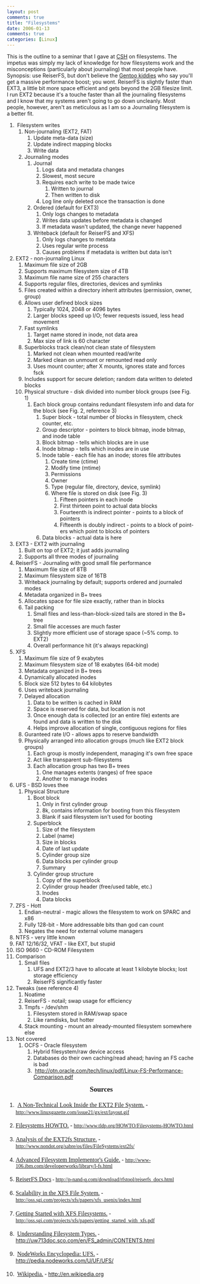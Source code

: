 ```yaml
---
layout: post
comments: true
title: "Filesystems"
date: 2006-01-13
comments: true
categories: [Linux]
---
```

<p>This is the outline to a seminar that I gave at <a href="http://www.csh.rit.edu">CSH</a> on filesystems.  The impetus was simply my lack of knowledge for how filesystems work and the misconceptions (particularly about journaling) that most people have.  Synopsis: use ReiserFS, but don't believe the <a href="http://funroll-loops.org">Gentoo kiddies</a> who say you'll get a massive performance boost; you wont.  ReiserFS is slightly faster than EXT3, a little bit more space efficient and gets beyond the 2GB filesize limit.  I run EXT2 because  it's a touche faster than all the journaling filesystems and I know that my systems aren't going to go down uncleanly.  Most people, however, aren't as meticulous as I am so a Journaling filesystem is a better fit.

   <ol>
    <li dir="ltr" style="text-align:left">&#xA0;<span lang="en-US">Filesystem writes</span>
     <ol>
      <li dir="ltr" style="text-align:left"><span lang="en-US">	Non-journaling (EXT2, FAT)</span>
       <ol>
	<li dir="ltr" style="text-align:left"><span lang="en-US">	Update meta-data (size)</span></li>
	<li dir="ltr" style="text-align:left"><span lang="en-US">	Update indirect mapping blocks</span></li>
	<li dir="ltr" style="text-align:left"><span lang="en-US">	Write data</span></li>
       </ol>
      </li>
      <li dir="ltr" style="text-align:left"><span lang="en-US">	Journaling modes</span>
       <ol>
	<li dir="ltr" style="text-align:left"><span lang="en-US">	Journal</span>
	 <ol>
	  <li dir="ltr" style="text-align:left"><span lang="en-US">	Logs data and metadata changes</span></li>
	  <li dir="ltr" style="text-align:left"><span lang="en-US">	Slowest, most secure</span></li>
	  <li dir="ltr" style="text-align:left"><span lang="en-US">	Requires each write to be made twice</span>
	   <ol>
	    <li dir="ltr" style="text-align:left"><span lang="en-US">	Written to journal</span></li>
	    <li dir="ltr" style="text-align:left"><span lang="en-US">	Then written to disk</span></li>
	   </ol>
	  </li>
	  <li dir="ltr" style="text-align:left"><span lang="en-US">	Log line only deleted once the transaction is done</span></li>
	 </ol>
	</li>
	<li dir="ltr" style="text-align:left"><span lang="en-US">	Ordered (default for EXT3)</span>
	 <ol>
	  <li dir="ltr" style="text-align:left"><span lang="en-US">	Only logs changes to metadata</span></li>
	  <li dir="ltr" style="text-align:left"><span lang="en-US">	Writes data updates before metadata is changed</span></li>
	  <li dir="ltr" style="text-align:left"><span lang="en-US">	If metadata wasn't updated, the change never happened</span></li>
	 </ol>
	</li>
	<li dir="ltr" style="text-align:left"><span lang="en-US">	Writeback (default for ReiserFS and XFS)</span>
	 <ol>
	  <li dir="ltr" style="text-align:left"><span lang="en-US">	Only logs changes to metdata</span></li>
	  <li dir="ltr" style="text-align:left"><span lang="en-US">	Uses regular write process</span></li>
	  <li dir="ltr" style="text-align:left"><span lang="en-US">	Causes problems if metadata is written but data isn't</span></li>
	 </ol>
	</li>
       </ol>
      </li>
     </ol>
    </li>
    <li dir="ltr" style="text-align:left"><span lang="en-US">	EXT2 - non-journaling Linux</span>
     <ol>
      <li dir="ltr" style="text-align:left"><span lang="en-US">	Maximum file size of 2GB</span></li>
      <li dir="ltr" style="text-align:left"><span lang="en-US">	Supports maximum filesystem size of 4TB</span></li>
      <li dir="ltr" style="text-align:left"><span lang="en-US">	Maximum file name size of 255 characters</span></li>
      <li dir="ltr" style="text-align:left"><span lang="en-US">	Supports regular files, directories, devices and symlinks</span></li>
      <li dir="ltr" style="text-align:left"><span lang="en-US">	Files created within a directory inherit attributes (permission, owner, group)</span></li>
      <li dir="ltr" style="text-align:left"><span lang="en-US">	Allows user defined block sizes</span>
       <ol>
	<li dir="ltr" style="text-align:left"><span lang="en-US">	Typically 1024, 2048 or 4096 bytes</span></li>
	<li dir="ltr" style="text-align:left"><span lang="en-US">	Larger blocks speed up I/O; fewer requests issued, less head movement</span></li>
       </ol>
      </li>
      <li dir="ltr" style="text-align:left"><span lang="en-US">	Fast symlinks</span>
       <ol>
	<li dir="ltr" style="text-align:left"><span lang="en-US">	Target name stored in inode, not data area</span></li>
	<li dir="ltr" style="text-align:left"><span lang="en-US">	Max size of link is 60 character</span></li>
       </ol>
      </li>
      <li dir="ltr" style="text-align:left"><span lang="en-US">	Superblocks track clean/not clean state of filesystem</span>
       <ol>
	<li dir="ltr" style="text-align:left"><span lang="en-US">	Marked not clean when mounted read/write</span></li>
	<li dir="ltr" style="text-align:left"><span lang="en-US">	Marked clean on unmount or remounted read only</span></li>
	<li dir="ltr" style="text-align:left"><span lang="en-US">	Uses mount counter; after X mounts, ignores state and forces fsck</span></li>
       </ol>
      </li>
      <li dir="ltr" style="text-align:left"><span lang="en-US">	Includes support for secure deletion; random data written to deleted blocks</span></li>
      <li dir="ltr" style="text-align:left"><span lang="en-US">	Physical structure - disk divided into number block groups (see Fig. 1)</span>
       <ol>
	<li dir="ltr" style="text-align:left"><span lang="en-US">	Each block group contains redundant filesystem info and data for the block (see Fig. 2, reference 3)</span>
	 <ol>
	  <li dir="ltr" style="text-align:left"><span lang="en-US">	Super block - total number of blocks in filesystem, check counter, etc.</span></li>
	  <li dir="ltr" style="text-align:left"><span lang="en-US">	Group descriptor - pointers to block bitmap, inode bitmap, and inode table</span></li>
	  <li dir="ltr" style="text-align:left"><span lang="en-US">	Block bitmap - tells which blocks are in use</span></li>
	  <li dir="ltr" style="text-align:left"><span lang="en-US">	Inode bitmap - tells which inodes are in use</span></li>
	  <li dir="ltr" style="text-align:left"><span lang="en-US">	Inode table - each file has an inode; stores file attributes</span>
	   <ol>
	    <li dir="ltr" style="text-align:left"><span lang="en-US">	Create time (ctime)</span></li>
	    <li dir="ltr" style="text-align:left"><span lang="en-US">	Modify time (mtime)</span></li>
	    <li dir="ltr" style="text-align:left"><span lang="en-US">	Permissions</span></li>
	    <li dir="ltr" style="text-align:left"><span lang="en-US">	Owner</span></li>
	    <li dir="ltr" style="text-align:left"><span lang="en-US">	Type (regular file, directory, device, symlink)</span></li>
	    <li dir="ltr" style="text-align:left"><span lang="en-US">	Where file is stored on disk (see Fig. 3)</span>
	     <ol>
	      <li dir="ltr" style="text-align:left"><span lang="en-US">	Fifteen pointers in each inode</span></li>
	      <li dir="ltr" style="text-align:left"><span lang="en-US">	First thirteen point to actual data blocks</span></li>
	      <li dir="ltr" style="text-align:left"><span lang="en-US">	Fourteenth is indirect pointer - points to a block of pointers</span></li>
	      <li dir="ltr" style="text-align:left"><span lang="en-US">	Fifteenth is doubly indirect - points to a block of pointers which point to blocks of pointers</span></li>
	     </ol>
	    </li>
	   </ol>
	  </li>
	  <li dir="ltr" style="text-align:left"><span lang="en-US">	Data blocks - actual data is here</span></li>
	 </ol>
	</li>
       </ol>
      </li>
     </ol>
    </li>
    <li dir="ltr" style="text-align:left"><span lang="en-US">	EXT3 - EXT2 with journaling</span>
     <ol>
      <li dir="ltr" style="text-align:left"><span lang="en-US">	Built on top of EXT2; it just adds journaling</span></li>
      <li dir="ltr" style="text-align:left"><span lang="en-US">	Supports all three modes of journaling</span></li>
     </ol>
    </li>
    <li dir="ltr" style="text-align:left"><span lang="en-US">	ReiserFS - Journaling with good small file performance</span>
     <ol>
      <li dir="ltr" style="text-align:left"><span lang="en-US">	Maximum file size of 8TB</span></li>
      <li dir="ltr" style="text-align:left"><span lang="en-US">	Maximum filesystem size of 16TB</span></li>
      <li dir="ltr" style="text-align:left"><span lang="en-US">	Writeback journaling by default; supports ordered and journaled modes</span></li>
      <li dir="ltr" style="text-align:left"><span lang="en-US">	Metadata organized in B+ trees</span></li>
      <li dir="ltr" style="text-align:left"><span lang="en-US">	Allocates space for file size exactly, rather than in blocks</span></li>
      <li dir="ltr" style="text-align:left"><span lang="en-US">	Tail packing</span>
       <ol>
	<li dir="ltr" style="text-align:left"><span lang="en-US">	Small files and less-than-block-sized tails are stored in the B+ tree</span></li>
	<li dir="ltr" style="text-align:left"><span lang="en-US">	Small file accesses are much faster</span></li>
	<li dir="ltr" style="text-align:left"><span lang="en-US">	Slightly more efficient use of storage space (~5% comp. to EXT2)</span></li>
	<li dir="ltr" style="text-align:left"><span lang="en-US">	Overall performance hit (it's always repacking)</span></li>
       </ol>
      </li>
     </ol>
    </li>
    <li dir="ltr" style="text-align:left"><span lang="en-US">	XFS</span>
     <ol>
      <li dir="ltr" style="text-align:left"><span lang="en-US">	Maximum file size of 9 exabytes</span></li>
      <li dir="ltr" style="text-align:left"><span lang="en-US">	Maximum filesystem size of 18 exabytes (64-bit mode)</span></li>
      <li dir="ltr" style="text-align:left"><span lang="en-US">	Metadata organized in B+ trees</span></li>
      <li dir="ltr" style="text-align:left"><span lang="en-US">	Dynamically allocated inodes</span></li>
      <li dir="ltr" style="text-align:left"><span lang="en-US">	Block size 512 bytes to 64 kilobytes</span></li>
      <li dir="ltr" style="text-align:left"><span lang="en-US">	Uses writeback journaling</span></li>
      <li dir="ltr" style="text-align:left"><span lang="en-US">	Delayed allocation</span>
       <ol>
	<li dir="ltr" style="text-align:left"><span lang="en-US">	Data to be written is cached in RAM</span></li>
	<li dir="ltr" style="text-align:left"><span lang="en-US">	Space is reserved for data, but location is not</span></li>
	<li dir="ltr" style="text-align:left"><span lang="en-US">	Once enough data is collected (or an entire file) extents are found and data is written to the disk</span></li>
	<li dir="ltr" style="text-align:left"><span lang="en-US">	Helps improve allocation of single, contiguous regions for files</span></li>
       </ol>
      </li>
      <li dir="ltr" style="text-align:left"><span lang="en-US">	Guranteed rate I/O - allows apps to reserve bandwidth</span></li>
      <li dir="ltr" style="text-align:left"><span lang="en-US">	Physically arranged into allocation groups (much like EXT2 block groups)</span>
       <ol>
	<li dir="ltr" style="text-align:left"><span lang="en-US">	Each group is mostly independent, managing it's own free space</span></li>
	<li dir="ltr" style="text-align:left"><span lang="en-US">	Act like transparent sub-filesystems</span></li>
	<li dir="ltr" style="text-align:left"><span lang="en-US">	Each allocation group has two B+ trees</span>
	 <ol>
	  <li dir="ltr" style="text-align:left"><span lang="en-US">	One manages extents (ranges) of free space</span></li>
	  <li dir="ltr" style="text-align:left"><span lang="en-US">	Another to manage inodes</span></li>
	 </ol>
	</li>
       </ol>
      </li>
     </ol>
    </li>
    <li dir="ltr" style="text-align:left"><span lang="en-US">	UFS - BSD loves thee</span>
     <ol>
      <li dir="ltr" style="text-align:left"><span lang="en-US">	Physical Structure</span>
       <ol>
	<li dir="ltr" style="text-align:left"><span lang="en-US">	Boot block</span>
	 <ol>
	  <li dir="ltr" style="text-align:left"><span lang="en-US">	Only in first cylinder group</span></li>
	  <li dir="ltr" style="text-align:left"><span lang="en-US">	8k, contains information for booting from this filesystem</span></li>
	  <li dir="ltr" style="text-align:left"><span lang="en-US">	Blank if said filesystem isn't used for booting</span></li>
	 </ol>
	</li>
	<li dir="ltr" style="text-align:left"><span lang="en-US">	Superblock</span>
	 <ol>
	  <li dir="ltr" style="text-align:left"><span lang="en-US">	Size of the filesystem</span></li>
	  <li dir="ltr" style="text-align:left"><span lang="en-US">	Label (name)</span></li>
	  <li dir="ltr" style="text-align:left"><span lang="en-US">	Size in blocks</span></li>
	  <li dir="ltr" style="text-align:left"><span lang="en-US">	Date of last update</span></li>
	  <li dir="ltr" style="text-align:left"><span lang="en-US">	Cylinder group size</span></li>
	  <li dir="ltr" style="text-align:left"><span lang="en-US">	Data blocks per cylinder group</span></li>
	  <li dir="ltr" style="text-align:left"><span lang="en-US">	Summary</span></li>
	 </ol>
	</li>
	<li dir="ltr" style="text-align:left"><span lang="en-US">	Cylinder group structure</span>
	 <ol>
	  <li dir="ltr" style="text-align:left"><span lang="en-US">	Copy of the superblock</span></li>
	  <li dir="ltr" style="text-align:left"><span lang="en-US">	Cylinder group header (free/used table, etc.)</span></li>
	  <li dir="ltr" style="text-align:left"><span lang="en-US">	Inodes</span></li>
	  <li dir="ltr" style="text-align:left"><span lang="en-US">	Data blocks</span></li>
	 </ol>
	</li>
       </ol>
      </li>
     </ol>
    </li>
    <li dir="ltr" style="text-align:left"><span lang="en-US">	ZFS - Hott</span>
     <ol>
      <li dir="ltr" style="text-align:left"><span lang="en-US">	Endian-neutral - magic allows the filesystem to work on SPARC and x86</span></li>
      <li dir="ltr" style="text-align:left"><span lang="en-US">	Fully 128-bit - More addressable bits than god can count</span></li>
      <li dir="ltr" style="text-align:left"><span lang="en-US">	Negates the need for external volume managers</span></li>
     </ol>
    </li>
    <li dir="ltr" style="text-align:left"><span lang="en-US">	NTFS - very little known</span></li>
    <li dir="ltr" style="text-align:left"><span lang="en-US">	FAT 12/16/32, VFAT - like EXT, but stupid</span></li>
    <li dir="ltr" style="text-align:left"><span lang="en-US">	ISO 9660 - CD-ROM Filesystem</span></li>
    <li dir="ltr" style="text-align:left"><span lang="en-US">	Comparison</span>
     <ol>
      <li dir="ltr" style="text-align:left"><span lang="en-US">	Small files</span>
       <ol>
	<li dir="ltr" style="text-align:left"><span lang="en-US">	UFS and EXT2/3 have to allocate at least 1 kilobyte blocks; lost storage efficiency</span></li>
	<li dir="ltr" style="text-align:left"><span lang="en-US">	ReiserFS significantly faster</span></li>
       </ol>
      </li>
     </ol>
    </li>
    <li dir="ltr" style="text-align:left"><span lang="en-US">	Tweaks (see reference 4)</span>
     <ol>
      <li dir="ltr" style="text-align:left"><span lang="en-US">	Noatime</span></li>
      <li dir="ltr" style="text-align:left"><span lang="en-US">	ReiserFS - notail; swap usage for efficiency</span></li>
      <li dir="ltr" style="text-align:left"><span lang="en-US">	Tmpfs - /dev/shm</span>
       <ol>
	<li dir="ltr" style="text-align:left"><span lang="en-US">	Filesystem stored in RAM/swap space</span></li>
	<li dir="ltr" style="text-align:left"><span lang="en-US">	Like ramdisks, but hotter</span></li>
       </ol>
      </li>
      <li dir="ltr" style="text-align:left"><span lang="en-US">	Stack mounting - mount an already-mounted filesystem somewhere else</span></li>
     </ol>
    </li>
    <li dir="ltr" style="text-align:left"><span lang="en-US">	Not covered</span>
     <ol>
      <li dir="ltr" style="text-align:left"><span lang="en-US">	OCFS - Oracle filesystem</span>
       <ol>
	<li dir="ltr" style="text-align:left"><span lang="en-US">	Hybrid filesystem/raw device access</span></li>
	<li dir="ltr" style="text-align:left"><span lang="en-US">	Databases do their own caching/read ahead; having an FS cache is bad</span></li>
	<li dir="ltr" style="text-align:left"><span lang="en-US">&#xA0;</span><a href="http://otn.oracle.com/tech/linux/pdf/Linux-FS-Performance-Comparison.pdf"><span lang="en-US">http://otn.oracle.com/tech/linux/pdf/Linux-FS-Performance-Comparison.pdf</span></a></li>
       </ol>
      </li>
     </ol>
    </li>
   </ol>
   </p><p class="ww-preformatted_text" dir="ltr" style="text-align:center;margin-bottom:14pt"><span lang="en-US">&#xA0;</span><span style="font-weight:bold;font-size:14pt;font-family:'Times New Roman'" lang="en-US">Sources</span></p>
   <ol>
    <li class="ww-preformatted_text" dir="ltr" style="text-align:left;margin-bottom:14pt"><span style="font-weight:bold;font-size:14pt;font-family:'Times New Roman'" lang="en-US">&#xA0;</span><span style="font-size:12pt;font-family:'Times New Roman';text-decoration:underline" lang="en-US">A Non-Technical Look Inside the EXT2 File System.</span><span style="font-size:12pt;font-family:'Times New Roman'" lang="en-US"> - </span><a href="http://www.linuxgazette.com/issue21/gx/ext/layout.gif"><span style="font-family:'Times New Roman'" lang="en-US">http://www.linuxgazette.com/issue21/gx/ext/layout.gif</span></a></li>
    <li class="ww-preformatted_text" dir="ltr" style="text-align:left;margin-bottom:14pt"><span style="font-size:12pt;font-family:'Times New Roman';text-decoration:underline" lang="en-US">	Filesystems HOWTO.</span><a name="_Hlt496279260"><span style="font-size:12pt;font-family:'Times New Roman'" lang="en-US"> - </span></a><a href="http://www.tldp.org/HOWTO/Filesystems-HOWTO.html"><span style="font-family:'Times New Roman'" lang="en-US">http://www.tldp.org/HOWTO/Filesystems-HOWTO.html</span></a></li>
    <li class="ww-preformatted_text" dir="ltr" style="text-align:left;margin-bottom:14pt"><span style="font-size:12pt;font-family:'Times New Roman';text-decoration:underline" lang="en-US">	Analysis of the EXT2fs Structure.</span><span style="font-size:12pt;font-family:'Times New Roman'" lang="en-US"> - </span><a href="http://www.nondot.org/sabre/os/files/FileSystems/ext2fs/"><span style="font-family:'Times New Roman'" lang="en-US">http://www.nondot.org/sabre/os/files/FileSystems/ext2fs/</span></a></li>
    <li class="ww-preformatted_text" dir="ltr" style="text-align:left;margin-bottom:14pt"><span style="font-size:12pt;font-family:'Times New Roman';text-decoration:underline" lang="en-US">	Advanced Filesystem Implementor's Guide.</span><span style="font-size:12pt;font-family:'Times New Roman'" lang="en-US"> - </span><span style="font-size:12pt;font-family:'Times New Roman';text-decoration:underline" lang="en-US"></span><a href="http://www-106.ibm.com/developerworks/library/l-fs.html"><span style="font-family:'Times New Roman'" lang="en-US">http://www-106.ibm.com/developerworks/library/l-fs.html</span></a></li>
    <li class="ww-preformatted_text" dir="ltr" style="text-align:left;margin-bottom:14pt"><span style="font-size:12pt;font-family:'Times New Roman';text-decoration:underline" lang="en-US">	ReiserFS Docs</span><span style="font-family:'Times New Roman'" lang="en-US"> - </span><a href="http://p-nand-q.com/download/rfstool/reiserfs_docs.html"><span style="font-family:'Times New Roman'" lang="en-US">http://p-nand-q.com/download/rfstool/reiserfs_docs.html</span></a></li>
    <li class="ww-preformatted_text" dir="ltr" style="text-align:left;margin-bottom:14pt"><span style="font-size:12pt;font-family:'Times New Roman';text-decoration:underline" lang="en-US">	Scalability in the XFS File System.</span><span style="font-size:12pt;font-family:'Times New Roman'" lang="en-US"> - </span><a href="http://oss.sgi.com/projects/xfs/papers/xfs_usenix/index.html"><span style="font-family:'Times New Roman'" lang="en-US">http://oss.sgi.com/projects/xfs/papers/xfs_usenix/index.html</span></a></li>
    <li class="ww-preformatted_text" dir="ltr" style="text-align:left;margin-bottom:14pt"><span style="font-size:12pt;font-family:'Times New Roman';text-decoration:underline" lang="en-US">	Getting Started with XFS Filesystems.</span><span style="font-size:12pt;font-family:'Times New Roman'" lang="en-US"> - </span><a href="http://oss.sgi.com/projects/xfs/papers/getting_started_with_xfs.pdf"><span style="font-family:'Times New Roman'" lang="en-US">http://oss.sgi.com/projects/xfs/papers/getting_started_with_xfs.pdf</span></a></li>
    <li class="ww-preformatted_text" dir="ltr" style="text-align:left;margin-bottom:14pt"><span style="font-size:12pt;font-family:'Times New Roman'" lang="en-US">&#xA0;</span><span style="font-size:12pt;font-family:'Times New Roman';text-decoration:underline" lang="en-US">Understanding Filesystem Types.</span><span style="font-family:'Times New Roman'" lang="en-US">	- </span><a href="http://uw713doc.sco.com/en/FS_admin/CONTENTS.html"><span lang="en-US">http://uw713doc.sco.com/en/FS_admin/CONTENTS.html</span></a></li>
    <li class="ww-preformatted_text" dir="ltr" style="text-align:left;margin-bottom:14pt"><span style="font-size:12pt;font-family:'Times New Roman'" lang="en-US">&#xA0;</span><span style="font-size:12pt;font-family:'Times New Roman';text-decoration:underline" lang="en-US">NodeWorks Encyclopedia: UFS.</span><span style="font-size:12pt;font-family:'Times New Roman'" lang="en-US"> - </span><a href="http://pedia.nodeworks.com/U/UF/UFS/"><span lang="en-US">http://pedia.nodeworks.com/U/UF/UFS/</span></a></li>
    <li class="ww-preformatted_text" dir="ltr" style="text-align:left;margin-bottom:14pt"><span style="font-size:12pt;font-family:'Times New Roman'" lang="en-US">&#xA0;</span><span style="font-size:12pt;font-family:'Times New Roman';text-decoration:underline" lang="en-US">Wikipedia.</span><span style="font-size:12pt;font-family:'Times New Roman'" lang="en-US"> - </span><a name="_Hlt496294964"><span style="font-size:12pt;font-family:'Times New Roman'" lang="en-US"></span></a><a href="http://en.wikipedia.org"><span lang="en-US">http://en.wikipedia.org</span></a></li>
   </ol>
